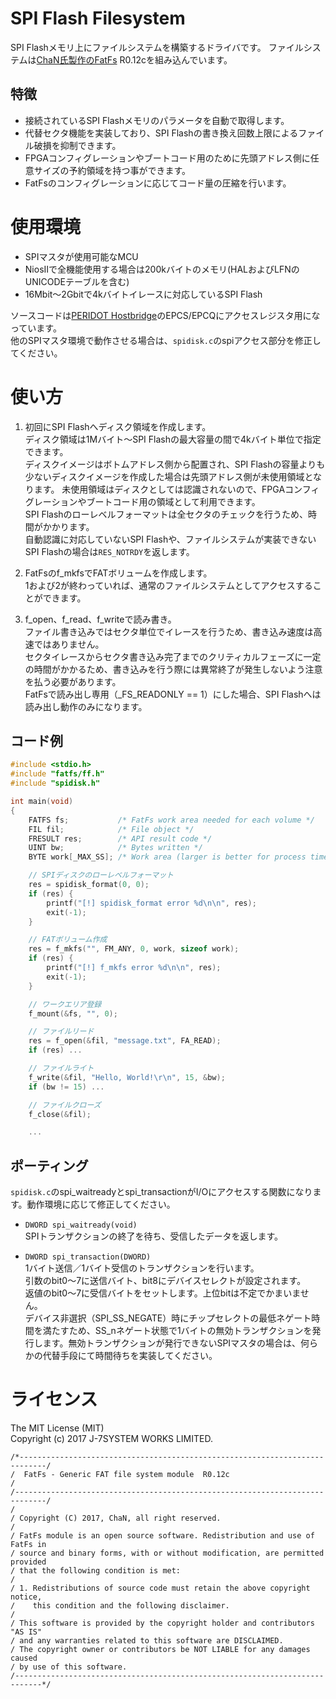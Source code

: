 SPI Flash Filesystem
====================

SPI Flashメモリ上にファイルシステムを構築するドライバです。
ファイルシステムは[ChaN氏製作のFatFs](http://elm-chan.org/fsw/ff/00index_j.html) R0.12cを組み込んでいます。  

特徴
----
- 接続されているSPI Flashメモリのパラメータを自動で取得します。
- 代替セクタ機能を実装しており、SPI Flashの書き換え回数上限によるファイル破損を抑制できます。
- FPGAコンフィグレーションやブートコード用のために先頭アドレス側に任意サイズの予約領域を持つ事ができます。
- FatFsのコンフィグレーションに応じてコード量の圧縮を行います。


使用環境
========
- SPIマスタが使用可能なMCU
- NiosIIで全機能使用する場合は200kバイトのメモリ(HALおよびLFNのUNICODEテーブルを含む)
- 16Mbit～2Gbitで4kバイトイレースに対応しているSPI Flash

ソースコードは[PERIDOT Hostbridge](https://github.com/osafune/peridot_peripherals/tree/master/ip/peridot_hostbridge)のEPCS/EPCQにアクセスレジスタ用になっています。  
他のSPIマスタ環境で動作させる場合は、`spidisk.c`のspiアクセス部分を修正してください。  


使い方
======

1. 初回にSPI Flashへディスク領域を作成します。  
ディスク領域は1Mバイト～SPI Flashの最大容量の間で4kバイト単位で指定できます。  
ディスクイメージはボトムアドレス側から配置され、SPI Flashの容量よりも少ないディスクイメージを作成した場合は先頭アドレス側が未使用領域となります。
未使用領域はディスクとしては認識されないので、FPGAコンフィグレーションやブートコード用の領域として利用できます。  
SPI Flashのローレベルフォーマットは全セクタのチェックを行うため、時間がかかります。  
自動認識に対応していないSPI Flashや、ファイルシステムが実装できないSPI Flashの場合は`RES_NOTRDY`を返します。

2. FatFsのf_mkfsでFATボリュームを作成します。  
1および2が終わっていれば、通常のファイルシステムとしてアクセスすることができます。

3. f_open、f_read、f_writeで読み書き。  
ファイル書き込みではセクタ単位でイレースを行うため、書き込み速度は高速ではありません。  
セクタイレースからセクタ書き込み完了までのクリティカルフェーズに一定の時間がかかるため、書き込みを行う際には異常終了が発生しないよう注意を払う必要があります。  
FatFsで読み出し専用（_FS_READONLY == 1）にした場合、SPI Flashへは読み出し動作のみになります。

コード例
--------

```C
#include <stdio.h>
#include "fatfs/ff.h"
#include "spidisk.h"

int main(void)
{
    FATFS fs;           /* FatFs work area needed for each volume */
    FIL fil;            /* File object */
    FRESULT res;        /* API result code */
    UINT bw;            /* Bytes written */
    BYTE work[_MAX_SS]; /* Work area (larger is better for process time) */

    // SPIディスクのローレベルフォーマット
    res = spidisk_format(0, 0);
    if (res) {
        printf("[!] spidisk_format error %d\n\n", res);
        exit(-1);
    }

    // FATボリューム作成
    res = f_mkfs("", FM_ANY, 0, work, sizeof work);
    if (res) {
        printf("[!] f_mkfs error %d\n\n", res);
        exit(-1);
    }

    // ワークエリア登録
	f_mount(&fs, "", 0);

    // ファイルリード
    res = f_open(&fil, "message.txt", FA_READ);
    if (res) ...

    // ファイルライト
    f_write(&fil, "Hello, World!\r\n", 15, &bw);
    if (bw != 15) ...

    // ファイルクローズ
    f_close(&fil);

    ...
```

ポーティング
------------

`spidisk.c`のspi_waitreadyとspi_transactionがI/Oにアクセスする関数になります。動作環境に応じて修正してください。  

- `DWORD spi_waitready(void)`  
SPIトランザクションの終了を待ち、受信したデータを返します。

- `DWORD spi_transaction(DWORD)`  
1バイト送信／1バイト受信のトランザクションを行います。  
引数のbit0～7に送信バイト、bit8にデバイスセレクトが設定されます。  
返値のbit0～7に受信バイトをセットします。上位bitは不定でかまいません。  
デバイス非選択（SPI_SS_NEGATE）時にチップセレクトの最低ネゲート時間を満たすため、SS_nネゲート状態で1バイトの無効トランザクションを発行します。無効トランザクションが発行できないSPIマスタの場合は、何らかの代替手段にて時間待ちを実装してください。  


ライセンス
=========

The MIT License (MIT)  
Copyright (c) 2017 J-7SYSTEM WORKS LIMITED.

~~~~
/*----------------------------------------------------------------------------/
/  FatFs - Generic FAT file system module  R0.12c                             /
/-----------------------------------------------------------------------------/
/
/ Copyright (C) 2017, ChaN, all right reserved.
/
/ FatFs module is an open source software. Redistribution and use of FatFs in
/ source and binary forms, with or without modification, are permitted provided
/ that the following condition is met:
/
/ 1. Redistributions of source code must retain the above copyright notice,
/    this condition and the following disclaimer.
/
/ This software is provided by the copyright holder and contributors "AS IS"
/ and any warranties related to this software are DISCLAIMED.
/ The copyright owner or contributors be NOT LIABLE for any damages caused
/ by use of this software.
/----------------------------------------------------------------------------*/
~~~~
